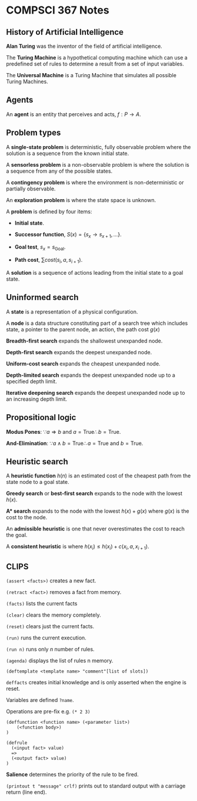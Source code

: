 # COMPSCI 367 Notes

## History of Artificial Intelligence

**Alan Turing** was the inventor of the field of artificial intelligence.

The **Turing Machine** is a hypothetical computing machine which can use a predefined set of rules to determine a result from a set of input variables.

The **Universal Machine** is a Turing Machine that simulates all possible Turing Machines.

## Agents
An **agent** is an entity that perceives and acts, $f: P\rightarrow A$.

## Problem types
A **single-state problem** is deterministic, fully observable problem where the solution is a sequence from the known initial state.

A **sensorless problem** is a non-observable problem is where the solution is a sequence from any of the possible states.

A **contingency problem** is where the environment is non-deterministic or partially observable.

An **exploration problem** is where the state space is unknown.

A **problem** is defined by four items:

- **Initial state**.

- **Successor function**, $S(x)=\{s_x\rightarrow s_{x+1}, \ldots \}$.

- **Goal test**, $s_x=s_{\text{Goal}}$.

- **Path cost**, $\sum{cost(s_i,a,s_{i+1})}$.

A **solution** is a sequence of actions leading from the initial state to a goal state.

## Uninformed search
A **state** is a representation of a physical configuration.

A **node** is a data structure constituting part of a search tree which includes state, a pointer to the parent node, an action, the path cost $g(x)$

**Breadth-first search** expands the shallowest unexpanded node.

**Depth-first search** expands the deepest unexpanded node.

**Uniform-cost search** expands the cheapest unexpanded node.

**Depth-limited search** expands the deepest unexpanded node up to a specified depth limit.

**Iterative deepening search** expands the deepest unexpanded node up to an increasing depth limit.


## Propositional logic

**Modus Pones**: $\because a\Rightarrow b \text{ and } a=\text{True}\therefore b=\text{True}$.

**And-Elimination**: $\because a\wedge b=\text{True}\therefore a=\text{True}\text{ and }b=\text{True}$.


## Heuristic search
A **heuristic function** $h(n)$ is an estimated cost of the cheapest path from the state node to a goal state.

**Greedy search** or **best-first search** expands to the node with the lowest $h(x)$.

**A\* search** expands to the node with the lowest $h(x)+g(x)$ where $g(x)$ is the cost to the node.

An **admissible heuristic** is one that never overestimates the cost to reach the goal.

A **consistent heuristic** is where $h(x_i)\le h(x_i)+c(x_i,a,x_{i+1})$.

## CLIPS

```(assert <facts>)``` creates a new fact.

```(retract <fact>)``` removes a fact from memory.

```(facts)``` lists the current facts

```(clear)``` clears the memory completely.

```(reset)``` clears just the current facts.

```(run)``` runs the current execution.

```(run n)``` runs only $n$ number of rules.

```(agenda)``` displays the list of rules n memory.

```(deftemplate <template name> "comment"[list of slots])```

```deffacts``` creates initial knowledge and is only asserted when the engine is reset.

Variables are defined ```?name```.

Operations are pre-fix e.g. ```(* 2 3)```


```
(deffunction <function name> (<parameter list>)
    (<function body>)
)
```


```
(defrule
  (<input fact> value)
  =>
  (<output fact> value)
)
```

**Salience** determines the priority of the rule to be fired.

```(printout t "message" crlf)``` prints out to standard output with a carriage return (line end).
